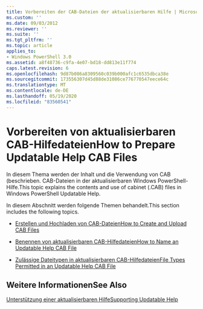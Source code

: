 ```yaml
---
title: Vorbereiten der CAB-Dateien der aktualisierbaren Hilfe | Microsoft-Dokumentation
ms.custom: ''
ms.date: 09/03/2012
ms.reviewer: ''
ms.suite: ''
ms.tgt_pltfrm: ''
ms.topic: article
applies_to:
- Windows PowerShell 3.0
ms.assetid: a8f48736-c9fa-4e07-bd18-dd813e11f774
caps.latest.revision: 6
ms.openlocfilehash: 9d87b086a8309560c039b000afc1c6535dbca38e
ms.sourcegitcommit: 173556307d45d88de31086ce776770547eece64c
ms.translationtype: MT
ms.contentlocale: de-DE
ms.lasthandoff: 05/19/2020
ms.locfileid: "83560541"
---
```

# <a name="how-to-prepare-updatable-help-cab-files"></a><span data-ttu-id="39ec4-102">Vorbereiten von aktualisierbaren CAB-Hilfedateien</span><span class="sxs-lookup"><span data-stu-id="39ec4-102">How to Prepare Updatable Help CAB Files</span></span>

<span data-ttu-id="39ec4-103">In diesem Thema werden der Inhalt und die Verwendung von CAB (beschrieben. CAB-Dateien in der aktualisierbaren Windows PowerShell-Hilfe.</span><span class="sxs-lookup"><span data-stu-id="39ec4-103">This topic explains the contents and use of cabinet (.CAB) files in Windows PowerShell Updatable Help.</span></span>

<span data-ttu-id="39ec4-104">In diesem Abschnitt werden folgende Themen behandelt.</span><span class="sxs-lookup"><span data-stu-id="39ec4-104">This section includes the following topics.</span></span>

- [<span data-ttu-id="39ec4-105">Erstellen und Hochladen von CAB-Dateien</span><span class="sxs-lookup"><span data-stu-id="39ec4-105">How to Create and Upload CAB Files</span></span>](./how-to-create-and-upload-cab-files.md)

- [<span data-ttu-id="39ec4-106">Benennen von aktualisierbaren CAB-Hilfedateien</span><span class="sxs-lookup"><span data-stu-id="39ec4-106">How to Name an Updatable Help CAB File</span></span>](./how-to-name-an-updatable-help-cab-file.md)

- [<span data-ttu-id="39ec4-107">Zulässige Dateitypen in aktualisierbaren CAB-Hilfedateien</span><span class="sxs-lookup"><span data-stu-id="39ec4-107">File Types Permitted in an Updatable Help CAB File</span></span>](./file-types-permitted-in-an-updatable-help-cab-file.md)

## <a name="see-also"></a><span data-ttu-id="39ec4-108">Weitere Informationen</span><span class="sxs-lookup"><span data-stu-id="39ec4-108">See Also</span></span>

[<span data-ttu-id="39ec4-109">Unterstützung einer aktualisierbaren Hilfe</span><span class="sxs-lookup"><span data-stu-id="39ec4-109">Supporting Updatable Help</span></span>](./supporting-updatable-help.md)
